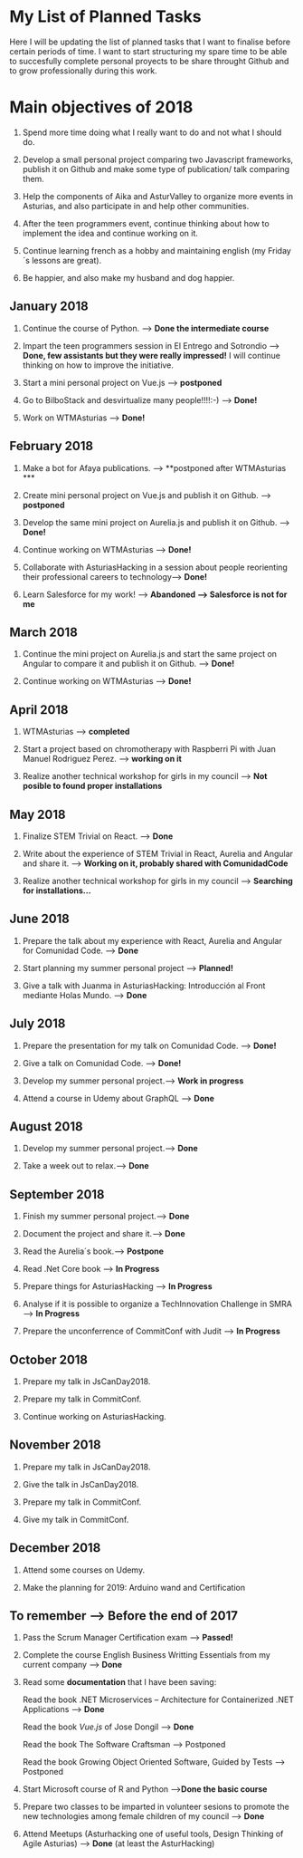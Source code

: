 # My List of Planned Tasks
Here I will be updating the list of planned tasks that I want to finalise before certain periods of time. I want to start structuring my spare time to be able to succesfully complete personal proyects to be share throught Github and to grow professionally during this work. 


# Main objectives of 2018
1. Spend more time doing what I really want to do and not what I should do.

2. Develop a small personal project comparing two Javascript frameworks, publish it on Github and make some type of publication/ talk comparing them. 

3. Help the components of Aika and AsturValley to organize more events in Asturias, and also participate in and help other communities.

4. After the teen programmers event, continue thinking about how to implement the idea and continue working on it.

5. Continue learning french as a hobby and maintaining english (my Friday´s lessons are great).

6. Be happier, and also make my husband and dog happier.

## January 2018

1. Continue the course of Python. --> **Done the intermediate course**

2. Impart the teen programmers session in El Entrego and Sotrondio --> **Done, few assistants but they were really impressed!** I will continue thinking on how to improve the initiative.

2. Start a mini personal project on Vue.js --> **postponed**

3. Go to BilboStack and desvirtualize many people!!!!:-) --> **Done!**

4. Work on WTMAsturias --> **Done!**

## February 2018

1. Make a bot for Afaya publications. --> **postponed after WTMAsturias ***

2. Create mini personal project on Vue.js and publish it on Github. --> **postponed**

3. Develop the same mini project on Aurelia.js and publish it on Github. --> **Done!**

4. Continue working on WTMAsturias --> **Done!**

5. Collaborate with AsturiasHacking in a session about people reorienting their professional careers to technology--> **Done!**

6. Learn Salesforce for my work! --> **Abandoned --> Salesforce is not for me**

## March 2018

1. Continue the mini project on Aurelia.js and start the same project on Angular to compare it and publish it on Github. --> **Done!**

2. Continue working on WTMAsturias --> **Done!**

## April 2018

1. WTMAsturias --> **completed**

2. Start a project based on chromotherapy with Raspberri Pi with Juan Manuel Rodriguez Perez. --> **working on it**

3. Realize another technical workshop for girls in my council --> **Not posible to found proper installations**

## May 2018

1. Finalize STEM Trivial on React. --> **Done**

2. Write about the experience of STEM Trivial in React, Aurelia and Angular and share it. --> **Working on it, probably shared with ComunidadCode**

3. Realize another technical workshop for girls in my council --> **Searching for installations...**

## June 2018

1. Prepare the talk about my experience with React, Aurelia and Angular for Comunidad Code. --> **Done**

2. Start planning my summer personal project --> **Planned!**

3. Give a talk with Juanma in AsturiasHacking: Introducción al Front mediante Holas Mundo. --> **Done**

## July 2018

1. Prepare the presentation for my talk on Comunidad Code. --> **Done!**

2. Give a talk on Comunidad Code. --> **Done!**

3. Develop my summer personal project.--> **Work in progress**

4. Attend a course in Udemy about GraphQL --> **Done**

## August 2018

1. Develop my summer personal project.--> **Done**

2. Take a week out to relax.--> **Done**

## September 2018

1. Finish my summer personal project.--> **Done**

2. Document the project and share it.--> **Done**

3. Read the Aurelia´s book.--> **Postpone**

4. Read .Net Core book --> **In Progress**

5. Prepare things for AsturiasHacking --> **In Progress**

6. Analyse if it is possible to organize a TechInnovation Challenge in SMRA --> **In Progress**

7. Prepare the unconferrence of CommitConf with Judit --> **In Progress**

## October 2018

1. Prepare my talk in JsCanDay2018.

2. Prepare my talk in CommitConf.

3. Continue working on AsturiasHacking.

## November 2018

1. Prepare my talk in JsCanDay2018.
   
2. Give the talk in JsCanDay2018.

3. Prepare my talk in CommitConf.

4. Give my talk in CommitConf.

## December 2018
1. Attend some courses on Udemy.

2. Make the planning for 2019: Arduino wand and Certification

## To remember  --> Before the end of 2017
1. Pass the Scrum Manager Certification exam --> **Passed!**

2. Complete the course English Business Writting Essentials from my current company --> **Done**

3. Read some **documentation** that I have been saving:

   Read the book .NET Microservices – Architecture for Containerized .NET Applications --> **Done**

   Read the book _Vue.js_ of Jose Dongil --> **Done**

   Read the book The Software Craftsman --> Postponed

   Read the book Growing Object Oriented Software, Guided by Tests --> Postponed

4. Start Microsoft course of R and Python  -->**Done the basic course**

5. Prepare two classes to be imparted in volunteer sesions to promote the new technologies among female children of my council  -->  **Done**

6. Attend Meetups (Asturhacking one of useful tools, Design Thinking of Agile Asturias) --> **Done** (at least the AsturHacking)


